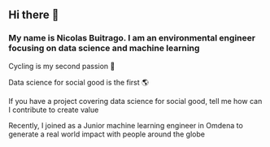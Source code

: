 ## Hi there 👋

### My name is Nicolas Buitrago. I am an environmental engineer focusing on data science and machine learning

Cycling is my second passion :bicyclist:

Data science for social good is the first :earth_americas:

If you have a project covering data science for social good, tell me how can I contribute to create value

Recently, I joined as a Junior machine learning engineer in Omdena to generate a real world impact with people around the globe




<!--
**nicolasbuitragob/nicolasbuitragob** is a ✨ _special_ ✨ repository because its `README.md` (this file) appears on your GitHub profile.

Here are some ideas to get you started:

- 🔭 I’m currently working on ...
- 🌱 I’m currently learning ...
- 👯 I’m looking to collaborate on ...
- 🤔 I’m looking for help with ...
- 💬 Ask me about ...
- 📫 How to reach me: ...
- 😄 Pronouns: ...
- ⚡ Fun fact: ...
-->
